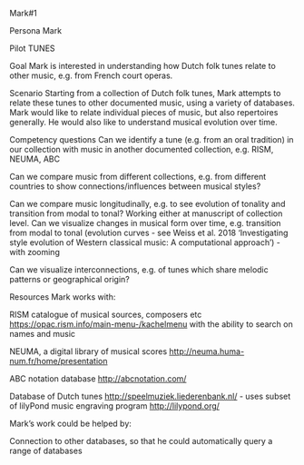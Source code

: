 Mark#1

Persona
Mark

Pilot
TUNES

Goal
Mark is interested in understanding how Dutch folk tunes relate to other music, e.g. from French court operas.

Scenario
Starting from a collection of Dutch folk tunes, Mark attempts to relate these tunes to other documented music, using a variety of databases.  Mark would like to relate individual pieces of music, but also repertoires generally.  He would also like to understand musical evolution over time.

Competency questions
Can we identify a tune (e.g. from an oral tradition) in our collection with music in another documented collection, e.g. RISM, NEUMA, ABC

Can we compare music from different collections, e.g. from different countries to show connections/influences between musical styles?


Can we compare music longitudinally, e.g. to see evolution of tonality and transition from modal to tonal?  Working either at manuscript of collection level.
Can we visualize changes in musical form over time, e.g. transition from modal to tonal (evolution curves - see Weiss et al. 2018 ‘Investigating style evolution of Western classical music: A computational approach’) - with zooming

Can we visualize interconnections, e.g. of tunes which share melodic patterns or geographical origin?


Resources
Mark works with:

RISM catalogue of musical sources, composers etc https://opac.rism.info/main-menu-/kachelmenu with the ability to search on names and music

NEUMA, a digital library of musical scores http://neuma.huma-num.fr/home/presentation 

ABC notation database http://abcnotation.com/ 

Database of Dutch tunes http://speelmuziek.liederenbank.nl/ - uses subset of lilyPond music engraving program http://lilypond.org/ 

Mark’s work could be helped by:

Connection to other databases, so that he could automatically query a range of databases
